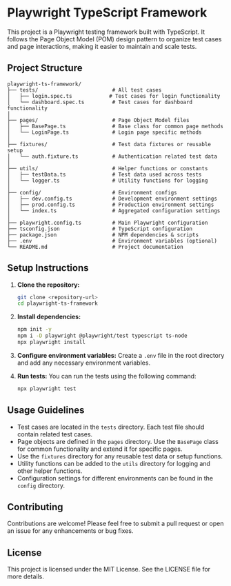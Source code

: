 # Playwright TypeScript Framework

This project is a Playwright testing framework built with TypeScript. It follows the Page Object Model (POM) design pattern to organize test cases and page interactions, making it easier to maintain and scale tests.

## Project Structure

```
playwright-ts-framework/
├── tests/                        # All test cases
│   ├── login.spec.ts            # Test cases for login functionality
│   └── dashboard.spec.ts         # Test cases for dashboard functionality
│
├── pages/                        # Page Object Model files
│   ├── BasePage.ts               # Base class for common page methods
│   └── LoginPage.ts              # Login page specific methods
│
├── fixtures/                     # Test data fixtures or reusable setup
│   └── auth.fixture.ts           # Authentication related test data
│
├── utils/                        # Helper functions or constants
│   ├── testData.ts               # Test data used across tests
│   └── logger.ts                 # Utility functions for logging
│
├── config/                       # Environment configs
│   ├── dev.config.ts             # Development environment settings
│   ├── prod.config.ts            # Production environment settings
│   └── index.ts                  # Aggregated configuration settings
│
├── playwright.config.ts          # Main Playwright configuration
├── tsconfig.json                 # TypeScript configuration
├── package.json                  # NPM dependencies & scripts
├── .env                          # Environment variables (optional)
└── README.md                     # Project documentation
```

## Setup Instructions

1. **Clone the repository:**
   ```bash
   git clone <repository-url>
   cd playwright-ts-framework
   ```

2. **Install dependencies:**
   ```bash
   npm init -y
   npm i -D playwright @playwright/test typescript ts-node
   npx playwright install
   ```

3. **Configure environment variables:**
   Create a `.env` file in the root directory and add any necessary environment variables.

4. **Run tests:**
   You can run the tests using the following command:
   ```bash
   npx playwright test
   ```

## Usage Guidelines

- Test cases are located in the `tests` directory. Each test file should contain related test cases.
- Page objects are defined in the `pages` directory. Use the `BasePage` class for common functionality and extend it for specific pages.
- Use the `fixtures` directory for any reusable test data or setup functions.
- Utility functions can be added to the `utils` directory for logging and other helper functions.
- Configuration settings for different environments can be found in the `config` directory.

## Contributing

Contributions are welcome! Please feel free to submit a pull request or open an issue for any enhancements or bug fixes.

## License

This project is licensed under the MIT License. See the LICENSE file for more details.